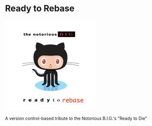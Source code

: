 # Ready to Rebase

!["Ready to rebase"](ready_to_rebase.png)

A version control-based tribute to the Notorious B.I.G.'s "Ready to Die"
